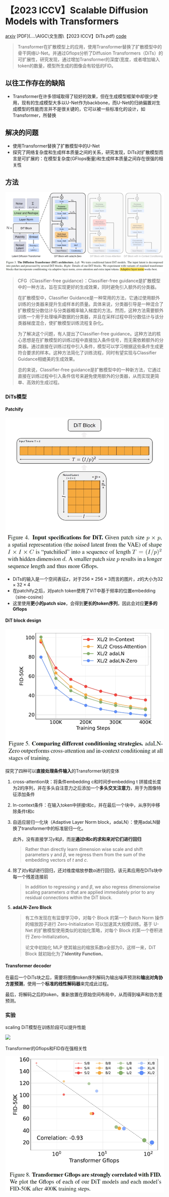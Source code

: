 # 【2023 ICCV】Scalable Diffusion Models with Transformers

[arxiv](https://arxiv.org/pdf/2212.09748.pdf)  [PDF](..\..\AIGC\文生图\【2023 ICCV】DiTs.pdf)  [code](https://github.com/facebookresearch/DiT) 

> Transformer在扩散模型上的应用，使用Transformer替换了扩散模型中的骨干网络U-Net。并通过Gflops分析了Diffusion Transformers（DiTs）的可扩展性，研究发现，通过增加Transformer的深度\宽度，或者增加输入token的数量，模型所生成的图像会有较低的FID。

## 以往工作存在的缺陷

- Transformer在许多领域取得了较好的效果，但在生成模型框架中却很少使用，现有的生成模型大多以U-Net作为backbone，而U-Net的归纳偏置对生成模型的性能而言并不是很关键的，它可以被一些标准化的设计，如Transformer，所替换

## 解决的问题

- 使用Transformer替换了扩散模型中的U-Net
- 探究了网络复杂度和生成样本质量之间的关系，研究发现，DiTs对扩散模型而言是可扩展的：在模型复杂度(GFlops衡量)和生成样本质量之间存在很强的相关性

## 方法

<img src="..\..\论文笔记\AIGC\fig\DiTs_1.png" style="zoom:80%;" />

> CFG（Classifier-free guidance）：Classifier-free guidance是扩散模型中的一种方法，旨在实现更好的生成效果，同时避免引入额外的分类器。
>
> 在扩散模型中，Classifier Guidance是一种常用的方法，它通过使用额外训练的分类器来提升生成样本的质量。具体来说，分类器引导是一种混合了扩散模型分数估计与分类器概率输入梯度的方法。然而，这种方法需要额外训练一个用于处理噪声数据的分类器，并且在采样过程中将分数估计与该分类器梯度混合，使扩散模型训练流程复杂化。
>
> 为了解决这个问题，有人提出了Classifier-free guidance。这种方法的核心思想是在扩散模型的训练过程中直接加入条件信号，而无需依赖额外的分类器。通过直接在训练过程中引入条件，模型可以学习根据这些条件生成更符合要求的样本。这种方法简化了训练流程，同时有望实现与Classifier Guidance相媲美的生成效果。
>
> 总的来说，Classifier-free guidance是扩散模型中的一种新方法，它通过直接在训练过程中引入条件信号来避免使用额外的分类器，从而实现更简单、高效的生成过程。

### DiTs模型

#### Patchify

<img src="..\..\论文笔记\AIGC\fig\DiTs_2.png" style="zoom:80%;" />

- DiTs的输入是一个空间表征$z$，对于$256\times 256\times 3$而言的图片，$z$的大小为$32\times 32 \times 4$
- 在patchify之后，对patch token使用了ViT中基于频率的位置embedding（sine-cosine）
- 这里使用**更小的patch size**，会得到**更长的token序列**，因此会对应**更多的Gflops**

#### DiT block design

<img src="..\..\论文笔记\AIGC\fig\DiTs_3.png" style="zoom:80%;" />

探究了四种可以**直接处理条件输入**的Transformer块的变体

1. cross-attention块：将条件embedding c和时间步embedding t 拼接成长度为2的序列，并在多头自注意力之后添加一个**多头交叉注意力**，用于为图像特征添加条件

2. In-context条件：在输入token中拼接t和c，并在最后一个块中，从序列中移除条件t和c

3. 自适应层归一化块（Adaptive Layer Norm block，adaLN）：使用adaLN替换了transformer中的标准层归一化。

    此外，没有直接学习$\gamma$和$\beta$​，而是**通过t和c的求和来对它们进行回归**

    > Rather than directly learn dimension wise scale and shift parameters $\gamma$ and $\beta$, we regress them from the sum of the embedding vectors of $t$ and $c$.

4. 除了对$\gamma$和$\beta$进行回归，还对维度缩放参数$\alpha$进行回归，该元素应用在DiTs块中每一个残差连接前

    > In addition to regressing $\gamma$ and $\beta$, we also regress dimensionwise scaling parameters $\alpha$ that are applied immediately prior to any residual connections within the DiT block.

5. **adaLN-Zero Block**

    > 有工作发现在有监督学习中，对每个 Block 的第一个 Batch Norm 操作的缩放因子进行 Zero-Initialization 可以加速其大规模训练。基于 U-Net 的扩散模型使用类似的初始化策略，对每个 Block 的第一个卷积进行 Zero-Initialization。
    >
    > 论文中初始化 MLP 使其输出的缩放系数$\alpha$全部为0，这样一来，DiT Block 就初始化为了**Identity Function**。

#### Transformer decoder

在最后一个DiTs块之后，需要将图像token序列解码为输出噪声预测和**输出对角协方差预测**，使用一个**标准的线性解码器**来完成此过程。

最后，将解码之后的token，重新放置在原始空间布局中，从而得到噪声和协方差预测。

### 实验

scaling DiT模型在训练阶段可以提升性能

![](..\..\论文笔记\AIGC\fig\DiTs_4.png)

Transformer的Gflops和FID存在强相关性

<img src="..\..\论文笔记\AIGC\fig\DiTs_5.png" style="zoom:67%;" />